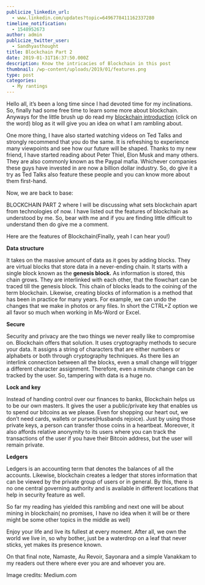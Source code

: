 ```yaml
---
publicize_linkedin_url:
  - www.linkedin.com/updates?topic=6496778411162337280
timeline_notification:
  - 1548952673
author: admin
publicize_twitter_user:
  - Sandhyasthought
title: Blockchain Part 2
date: 2019-01-31T16:37:50.000Z
description: Know the intricacies of Blockchain in this post
thumbnail: /wp-content/uploads/2019/01/features.png
type: post
categories:
  - My rantings
---
```

Hello all, it&#8217;s been a long time since I had devoted time for my inclinations. So, finally had some free time to learn some more about blockchain. Anyways for the little brush up do read my [blockchain introduction](https://www.thecontentstartup.com/blockchain-an-introduction/) (click on the word) blog as it will give you an idea on what I am rambling about.

One more thing, I have also started watching videos on Ted Talks and strongly recommend that you do the same. It is refreshing to experience many viewpoints and see how our future will be shaped. Thanks to my new friend, I have started reading about Peter Thiel, Elon Musk and many others. They are also commonly known as the Paypal mafia. Whichever companies these guys have invested in are now a billion dollar industry. So, do give it a try as Ted Talks also feature these people and you can know more about them first-hand.

Now, we are back to base:

BLOCKCHAIN PART 2 where I will be discussing what sets blockchain apart from technologies of now. I have listed out the features of blockchain as understood by me. So, bear with me and if you are finding little difficult to understand then do give me a comment.

Here are the features of Blockchain(Finally, yeah I can hear you!)

**Data structure**

It takes on the massive amount of data as it goes by adding blocks. They are virtual blocks that store data in a never-ending chain. It starts with a single block known as the **genesis block.** As information is stored, this chain grows. They are interlinked with each other, that the flowchart can be traced till the genesis block. This chain of blocks leads to the coining of the term blockchain. Likewise, creating blocks of information is a method that has been in practice for many years. For example, we can undo the changes that we make in photos or any files. In short the CTRL+Z option we all favor so much when working in Ms-Word or Excel.

**Secure**

Security and privacy are the two things we never really like to compromise on. Blockchain offers that solution. It uses cryptography methods to secure your data. It assigns a string of characters that are either numbers or alphabets or both through cryptography techniques. As there lies an interlink connection between all the blocks, even a small change will trigger a different character assignment. Therefore, even a minute change can be tracked by the user. So, tampering with data is a huge no.

**Lock and key**

Instead of handing control over our finances to banks, Blockchain helps us to be our own masters. It gives the user a public/private key that enables us to spend our bitcoins as we please. Even for shopping our heart out, we don’t need cards, wallets or purses(Husbands rejoice). Just by using those private keys, a person can transfer those coins in a heartbeat. Moreover, it also affords relative anonymity to its users where you can track the transactions of the user if you have their Bitcoin address, but the user will remain private.

**Ledgers**

Ledgers is an accounting term that denotes the balances of all the accounts. Likewise, blockchain creates a ledger that stores information that can be viewed by the private group of users or in general. By this, there is no one central governing authority and is available in different locations that help in security feature as well.

So far my reading has yielded this rambling and next one will be about mining in blockchain( no promises, I have no idea when it will be or there might be some other topics in the middle as well)

Enjoy your life and live its fullest at every moment. After all, we own the world we live in, so why bother, just be a waterdrop on a leaf that never sticks, yet makes its presence known.

On that final note, Namaste, Au Revoir, Sayonara and a simple Vanakkam to my readers out there where ever you are and whoever you are.

Image credits: Medium.com

&nbsp;

&nbsp;